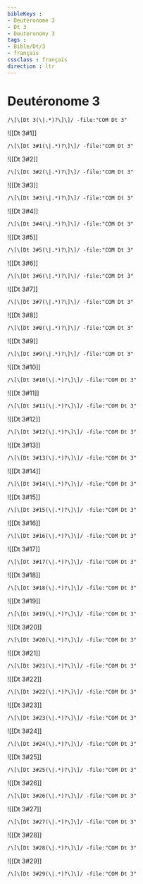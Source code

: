 ```yaml
---
bibleKeys : 
- Deutéronome 3
- Dt 3
- Deuteronomy 3
tags : 
- Bible/Dt/3
- français
cssclass : français
direction : ltr
---
```


# Deutéronome 3

```query
/\[\[Dt 3(\|.*)?\]\]/ -file:"COM Dt 3"
```



![[Dt 3#1]]

```query
/\[\[Dt 3#1(\|.*)?\]\]/ -file:"COM Dt 3"
```

![[Dt 3#2]]

```query
/\[\[Dt 3#2(\|.*)?\]\]/ -file:"COM Dt 3"
```

![[Dt 3#3]]

```query
/\[\[Dt 3#3(\|.*)?\]\]/ -file:"COM Dt 3"
```

![[Dt 3#4]]

```query
/\[\[Dt 3#4(\|.*)?\]\]/ -file:"COM Dt 3"
```

![[Dt 3#5]]

```query
/\[\[Dt 3#5(\|.*)?\]\]/ -file:"COM Dt 3"
```

![[Dt 3#6]]

```query
/\[\[Dt 3#6(\|.*)?\]\]/ -file:"COM Dt 3"
```

![[Dt 3#7]]

```query
/\[\[Dt 3#7(\|.*)?\]\]/ -file:"COM Dt 3"
```

![[Dt 3#8]]

```query
/\[\[Dt 3#8(\|.*)?\]\]/ -file:"COM Dt 3"
```

![[Dt 3#9]]

```query
/\[\[Dt 3#9(\|.*)?\]\]/ -file:"COM Dt 3"
```

![[Dt 3#10]]

```query
/\[\[Dt 3#10(\|.*)?\]\]/ -file:"COM Dt 3"
```

![[Dt 3#11]]

```query
/\[\[Dt 3#11(\|.*)?\]\]/ -file:"COM Dt 3"
```

![[Dt 3#12]]

```query
/\[\[Dt 3#12(\|.*)?\]\]/ -file:"COM Dt 3"
```

![[Dt 3#13]]

```query
/\[\[Dt 3#13(\|.*)?\]\]/ -file:"COM Dt 3"
```

![[Dt 3#14]]

```query
/\[\[Dt 3#14(\|.*)?\]\]/ -file:"COM Dt 3"
```

![[Dt 3#15]]

```query
/\[\[Dt 3#15(\|.*)?\]\]/ -file:"COM Dt 3"
```

![[Dt 3#16]]

```query
/\[\[Dt 3#16(\|.*)?\]\]/ -file:"COM Dt 3"
```

![[Dt 3#17]]

```query
/\[\[Dt 3#17(\|.*)?\]\]/ -file:"COM Dt 3"
```

![[Dt 3#18]]

```query
/\[\[Dt 3#18(\|.*)?\]\]/ -file:"COM Dt 3"
```

![[Dt 3#19]]

```query
/\[\[Dt 3#19(\|.*)?\]\]/ -file:"COM Dt 3"
```

![[Dt 3#20]]

```query
/\[\[Dt 3#20(\|.*)?\]\]/ -file:"COM Dt 3"
```

![[Dt 3#21]]

```query
/\[\[Dt 3#21(\|.*)?\]\]/ -file:"COM Dt 3"
```

![[Dt 3#22]]

```query
/\[\[Dt 3#22(\|.*)?\]\]/ -file:"COM Dt 3"
```

![[Dt 3#23]]

```query
/\[\[Dt 3#23(\|.*)?\]\]/ -file:"COM Dt 3"
```

![[Dt 3#24]]

```query
/\[\[Dt 3#24(\|.*)?\]\]/ -file:"COM Dt 3"
```

![[Dt 3#25]]

```query
/\[\[Dt 3#25(\|.*)?\]\]/ -file:"COM Dt 3"
```

![[Dt 3#26]]

```query
/\[\[Dt 3#26(\|.*)?\]\]/ -file:"COM Dt 3"
```

![[Dt 3#27]]

```query
/\[\[Dt 3#27(\|.*)?\]\]/ -file:"COM Dt 3"
```

![[Dt 3#28]]

```query
/\[\[Dt 3#28(\|.*)?\]\]/ -file:"COM Dt 3"
```

![[Dt 3#29]]

```query
/\[\[Dt 3#29(\|.*)?\]\]/ -file:"COM Dt 3"
```

